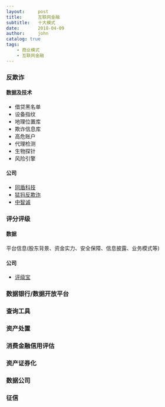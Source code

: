 ```yaml
---
layout:     post
title:      互联网金融
subtitle:   十大模式
date:       2018-04-09
author:     john
catalog: true
tags:
    - 商业模式
    - 互联网金融
---
```

### 反欺诈
#### 数据及技术
- 借贷黑名单
- 设备指纹
- 地理位置库
- 欺诈信息库
- 高危账户
- 代理检测
- 生物探针
- 风险引擎

#### 公司
- [同盾科技](https://www.tongdun.cn/)
- [猛犸反欺诈](https://www.maxent-inc.com/)
- [中智诚](http://www.intellicredit.cn/index.html)

### 评分评级
#### 数据
平台信息(股东背景、资金实力、安全保障、信息披露、业务模式等)

#### 公司
- [评级宝](http://www.pjbcredit.com/index.html)

### 数据银行/数据开放平台

### 查询工具

### 资产处置

### 消费金融信用评估

### 资产证券化

### 数据公司

### 征信

